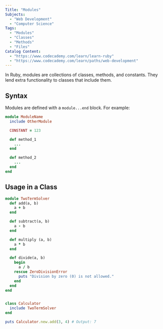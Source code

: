 ```yaml
---
Title: "Modules"
Subjects:
  - "Web Development"
  - "Computer Science"
Tags: 
  - "Modules"
  - "Classes"
  - "Methods"
  - "Files"
Catalog Content:
  - "https://www.codecademy.com/learn/learn-ruby"
  - "https://www.codecademy.com/learn/paths/web-development"
---
```


In Ruby, modules are collections of classes, methods, and constants. They lend extra functionality to classes that include them. 

## Syntax 

Modules are defined with a `module...end` block. For example:

```rb 
module ModuleName 
  include OtherModule

  CONSTANT = 123 

  def method_1 
    ...
  end

  def method_2
    ...
  end
end
```

## Usage in a Class

```rb 
module TwoTermSolver
  def add(a, b)
    a + b
  end

  def subtract(a, b) 
    a - b
  end

  def multiply (a, b) 
    a * b
  end

  def divide(a, b)
    begin 
      a / b
    rescue ZeroDivisionError
      puts "Division by zero (0) is not allowed."
    end
  end
end


class Calculator 
  include TwoTermSolver
end

puts Calculator.new.add(3, 4) # Output: 7
```
